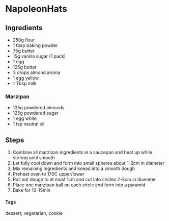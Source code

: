 # NapoleonHats

## Ingredients

* 250g flour
* 1 tbsp baking powder 
* 75g butter 
* 15g vanilla sugar (1 pack) 
* 1 egg
* 125g butter
* 3 drops almond aroma
* 1 egg yellow
* 1 Tbsp milk

### Marzipan

* 125g powdered almonds
* 125g powdered sugar
* 1 egg white
* 1 tsp neutral oil


## Steps

1. Combine all marzipan ingredients in a saucepan and heat up while stirring until smooth
2. Let fully cool down and form into small spheres about 1-2cm in diameter
3. Mix remaining ingredients and knead into a smooth dough
4. Preheat oven to 170C upper/lower
5. Roll out dough to at most 1cm and cut into circles 2-3cm in diameter
6. Place one marzipan ball on each circle and form into a pyramid
7. Bake for 10-15min

#### Tags
dessert, vegetarian, cookie
